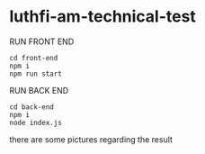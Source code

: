# luthfi-am-technical-test
  
RUN FRONT END
```
cd front-end
npm i
npm run start
```

RUN BACK END
```
cd back-end
npm i
node index.js
```

there are some pictures regarding the result

